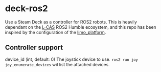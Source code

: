 # deck-ros2

Use a Steam Deck as a controller for ROS2 robots. This is heavily dependant on the [L-CAS](https://github.com/lcas) ROS2 Humble ecosystem, and this repo has been inspired by the configuration of the [limo_platform](https://github.com/lcas/limo_platform).


## Controller support
device_id (int, default: 0)
The joystick device to use. `ros2 run joy joy_enumerate_devices` wil list the attached devices.